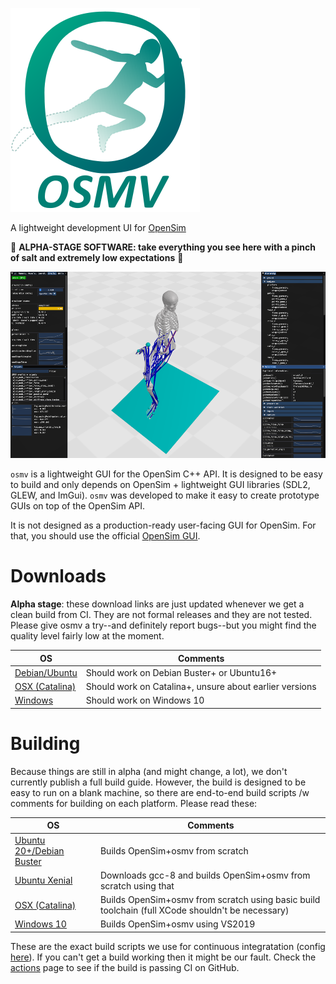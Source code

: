 ![logo with title](logo_with_title.svg)

A lightweight development UI for [OpenSim](https://github.com/opensim-org/opensim-core)

🚧 **ALPHA-STAGE SOFTWARE: take everything you see here with a pinch of salt and extremely low expectations** 🚧

![screenshot](0.0.1-screenshot.png)

`osmv` is a lightweight GUI for the OpenSim C++ API. It is designed to be easy to build and only depends on OpenSim + lightweight GUI libraries (SDL2, GLEW, and ImGui). `osmv` was developed to make it easy to create prototype GUIs on top of the OpenSim API. 

It is not designed as a production-ready user-facing GUI for OpenSim. For that, you should use the official [OpenSim GUI](https://github.com/opensim-org/opensim-gui).

# Downloads

**Alpha stage**: these download links are just updated whenever we get a clean build from CI. They are not formal releases and they are not tested. Please give osmv a try--and definitely report bugs--but you might find the quality level fairly low at the moment.

| OS | Comments |
| - | - |
| [Debian/Ubuntu](https://github.com/adamkewley/osmv/suites/2004144172/artifacts/40079334) | Should work on Debian Buster+ or Ubuntu16+ |
| [OSX (Catalina)](https://github.com/adamkewley/osmv/suites/2004144172/artifacts/40079335) | Should work on Catalina+, unsure about earlier versions |
| [Windows](https://github.com/adamkewley/osmv/suites/2004144172/artifacts/40079336) | Should work on Windows 10 |


# Building

Because things are still in alpha (and might change, a lot), we don't currently publish a full build guide. However, the build is designed to be easy to run on a blank machine, so there are end-to-end build scripts /w comments for building on each platform. Please read these:

| OS | Comments |
| - | - |
| [Ubuntu 20+/Debian Buster](scripts/debian-buster_e2e-build.sh) | Builds OpenSim+osmv from scratch |
| [Ubuntu Xenial](scripts/ubuntu-xenial_e2e-build.sh) | Downloads gcc-8 and builds OpenSim+osmv from scratch using that |
| [OSX (Catalina)](scripts/mac_catalina_10-15_build.sh) | Builds OpenSim+osmv from scratch using basic build toolchain (full XCode shouldn't be necessary) |
| [Windows 10](scripts/windows_e2e-build.bat) | Builds OpenSim+osmv using VS2019 |

These are the exact build scripts we use for continuous integratation (config [here](.github/workflows/continuous-integration-workflow.yml)). If you can't get a build working then it might be our fault. Check the [actions](https://github.com/adamkewley/osmv/actions) page to see if the build is passing CI on GitHub.
